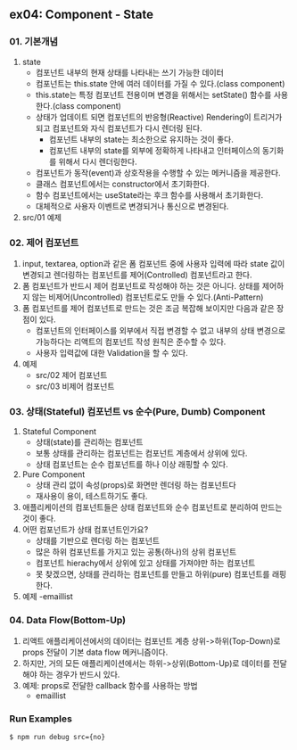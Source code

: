 ## ex04: Component - State

### 01. 기본개념
1. state
    - 컴포넌트 내부의 현재 상태를 나타내는 쓰기 가능한 데이터
    - 컴포넌트는 this.state 안에 여러 데이터를 가질 수 있다.(class component)
    - this.state는 특정 컴포넌트 전용이며 변경을 위해서는 setState() 함수를 사용한다.(class component)
    - 상태가 업데이트 되면 컴포넌트의 반응형(Reactive) Rendering이 트리거가 되고 컴포넌트와 자식 컴포넌트가 다시 렌더링 된다.
        + 컴포넌트 내부의 state는 최소한으로 유지하는 것이 좋다.
        + 컴포넌트 내부의 state를 외부에 정확하게 나타내고 인터페이스의 동기화를 위해서 다시 렌더링한다.
    - 컴포넌트가 동작(event)과 상호작용을 수행할 수 있는 메커니즘을 제공한다.
    - 클래스 컴포넌트에서는 constructor에서 초기화한다.
    - 함수 컴포넌트에서는 useState라는 후크 함수를 사용해서 초기화한다.
    - 대체적으로 사용자 이벤트로 변경되거나 통신으로 변경된다.
2. src/01 예제


### 02. 제어 컴포넌트
1. input, textarea, option과 같은 폼 컴포넌트 중에 사용자 입력에 따라 state 값이 변경되고 렌더링하는 컴포넌트를 제어(Controlled) 컴포넌트라고 한다.
2. 폼 컴포넌트가 반드시 제어 컴포넌트로 작성해야 하는 것은 아니다. 상태를 제어하지 않는 비제어(Uncontrolled) 컴포넌트로도 만들 수 있다.(Anti-Pattern)
3. 폼 컴포넌트를 제어 컴포넌트로 만드는 것은 조금 복잡해 보이지만 다음과 같은 장점이 있다.
    - 컴포넌트의 인터페이스를 외부에서 직접 변경할 수 없고 내부의 상태 변경으로 가능하다는 리액트의 컴포넌트 작성 원칙은 준수할 수 있다.
    - 사용자 입력값에 대한 Validation을 할 수 있다.
4. 예제
    - src/02 제어 컴포넌트
    - src/03 비제어 컴포넌트


### 03. 상태(Stateful) 컴포넌트 vs 순수(Pure, Dumb) Component
1. Stateful Component
    - 상태(state)를 관리하는 컴포넌트
    - 보통 상태를 관리하는 컴포넌트는 컴포넌트 계층에서 상위에 있다.
    - 상태 컴포넌트는 순수 컴포넌트를 하나 이상 래핑할 수 있다.
2. Pure Component
    - 상태 관리 없이 속성(props)로 화면만 렌더링 하는 컴포넌트다
    - 재사용이 용이, 테스트하기도 좋다.
3. 애플리케이션의 컴포넌트들은 상태 컴포넌트와 순수 컴포넌트로 분리하여 만드는 것이 좋다.
4. 어떤 컴포넌트가 상태 컴포넌트인가요?
    - 상태를 기반으로 렌더링 하는 컴포넌트
    - 많은 하위 컴포넌트를 가지고 있는 공통(하나)의 상위 컴포넌트
    - 컴포넌트 hierachy에서 상위에 있고 상태를 가져야만 하는 컴포넌트
    - 못 찾겠으면, 상태를 관리하는 컴포넌트를 만들고 하위(pure) 컴포넌트를 래핑한다.
5. 예제
    -emaillist


### 04. Data Flow(Bottom-Up)
1. 리액트 애플리케이션에서의 데이터는 컴포넌트 계층 상위->하위(Top-Down)로 props 전달이 기본 data flow 메커니즘이다.
2. 하지만, 거의 모든 애플리케이션에서는 하위->상위(Bottom-Up)로 데이터를 전달해야 하는 경우가 반드시 있다.
3. 예제: props로 전달한 callback 함수를 사용하는 방법
    - emaillist


### Run Examples
```bash
$ npm run debug src={no}
```